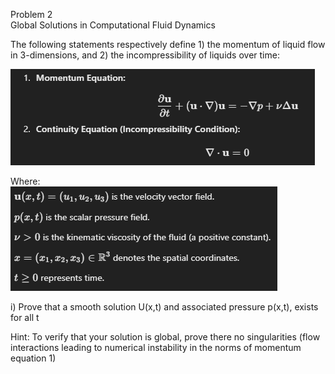 Problem 2  
Global Solutions in Computational Fluid Dynamics 

The following statements respectively define 1) the momentum of liquid flow in 3-dimensions, and 2) the incompressibility of liquids over time:

![alt text](image.png)

Where:  
![alt text](image-1.png)

i) Prove that a smooth solution U(x,t) and associated pressure p(x,t), exists for all t

Hint: To verify that your solution is global, prove there no singularities (flow interactions leading to numerical instability in the norms of momentum equation 1)
